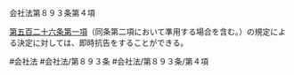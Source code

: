 会社法第８９３条第４項

[第五百二十六条第一項](会社法＿＿＿＿第５２６条第１項)（同条第二項において準用する場合を含む。）の規定による決定に対しては、即時抗告をすることができる。

#会社法
#会社法/第８９３条
#会社法/第８９３条/第４項
